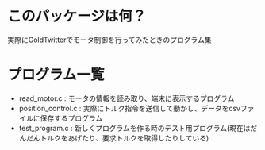 # このパッケージは何？
実際にGoldTwitterでモータ制御を行ってみたときのプログラム集

# プログラム一覧
- read_motor.c : モータの情報を読み取り、端末に表示するプログラム
- position_control.c : 実際にトルク指令を送信して動かし、データをcsvファイルに保存するプログラム
- test_program.c : 新しくプログラムを作る時のテスト用プログラム(現在はだんだんトルクをあげたり、要求トルクを取得したりしている)
